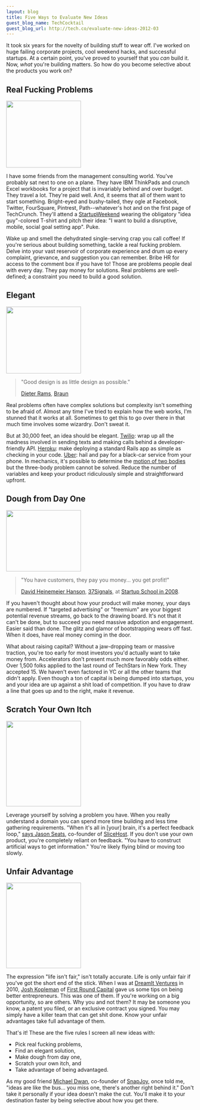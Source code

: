 ```yaml
---
layout: blog
title: Five Ways to Evaluate New Ideas
guest_blog_name: TechCocktail
guest_blog_url: http://tech.co/evaluate-new-ideas-2012-03
---
```


It took six years for the novelty of building stuff to wear off. I've worked on huge failing corporate projects, cool weekend hacks, and successful startups. At a certain point, you've proved to yourself that you _can_ build it. Now, _what_ you're building matters. So how do you become selective about the products you work on?

## Real Fucking Problems

<img src="http://farm8.staticflickr.com/7068/6911108205_f5dfc9665e_m_d.jpg" class="right" height="179" width="200">

I have some friends from the management consulting world. You've probably sat next to one on a plane. They have IBM ThinkPads and crunch Excel workbooks for a project that is invariably behind and over budget. They travel a lot. They're paid well. And, it seems that all of them want to start something. Bright-eyed and bushy-tailed, they ogle at Facebook, Twitter, FourSquare, Pintrest, Path--whatever's hot and on the first page of TechCrunch. They'll attend a [StartupWeekend][11] wearing the obligatory "idea guy"-colored T-shirt and pitch their idea: "I want to build a disruptive, mobile, social goal setting app". Puke.

Wake up and smell the dehydrated single-serving crap you call coffee! If you're serious about building something, tackle a real fucking problem. Delve into your vast reservoir of corporate experience and drum up every complaint, grievance, and suggestion you can remember. Bribe HR for access to the comment box if you have to! Those are problems people deal with every day. They pay money for solutions. Real problems are well-defined; a constraint you need to build a good solution.

## Elegant

<img src="http://farm8.staticflickr.com/7062/6911122075_b4384aca8b_m_d.jpg" class="right" height="179" width="200">

> "Good design is as little design as possible."
>
> [Dieter Rams][7], [Braun][12]

Real problems often have complex solutions but complexity isn't something to be afraid of. Almost any time I've tried to explain how the web works, I'm stunned that it works at all. Sometimes to get this to go over there in that much time involves some wizardry. Don't sweat it.

But at 30,000 feet, an idea should be elegant. [Twilio][13]: wrap up all the madness involved in sending texts and making calls behind a developer-friendly API. [Heroku][14]: make deploying a standard Rails app as simple as checking in your code. [Uber][15]: hail and pay for a black-car service from your phone. In mechanics, it's possible to determine the [motion of two bodies][1] but the three-body problem cannot be solved. Reduce the number of variables and keep your product ridiculously simple and straightforward upfront.

## Dough from Day One

<img src="http://farm8.staticflickr.com/7066/6911107821_174a002346_m_d.jpg" class="right" height="164" width="200">

> "You have customers, they pay you money... you get profit!"
>
> [David Heinemeier Hanson][16], [37Signals][10], at [Startup School in 2008][2].

If you haven't thought about how your product will make money, your days are numbered. If "targeted advertising" or "freemium" are your biggest potential revenue streams, go back to the drawing board. It's not that it can't be done, but to succeed you need massive adpotion and engagement. Easier said than done. The glitz and glamor of bootstrapping wears off fast. When it does, have real money coming in the door.

What about raising capital? Without a jaw-dropping team or massive traction, you're too early for most investors you'd actually want to take money from. Accelerators don't present much more favorably odds either. Over 1,500 folks applied to the last round of TechStars in New York. They accepted 15. We haven't even factored in YC or all the other teams that didn't apply. Even though a ton of capital is being dumped into startups, you and your idea are up against a shit load of competition. If you have to draw a line that goes up and to the right, make it revenue.

## Scratch Your Own Itch

<img src="http://farm8.staticflickr.com/7056/6911107941_dedd6d4981_m_d.jpg" class="right" height="229" width="200">

Leverage yourself by solving a problem you have. When you really understand a domain you can spend more time building and less time gathering requirements.  "When it's all in [your] brain, it's a perfect feedback loop," [says Jason Seats][3], co-founder of [SliceHost][17]. If you don't use your own product, you're completely reliant on feedback. "You have to construct artificial ways to get information." You're likely flying blind or moving too slowly.

## Unfair Advantage

<img src="http://farm8.staticflickr.com/7203/6911108115_0df8b59734_m_d.jpg" class="right" height="229" width="200">

The expression "life isn't fair," isn't totally accurate. Life is only unfair fair if you've got the short end of the stick. When I was at [DreamIt Ventures][6] in 2010, [Josh Kopleman][4] of [First Round Capital][9] gave us some tips on being better entrepreneurs. This was one of them. If you're working on a big opportunity, so are others. Why you and not them? It may be someone you know, a patent you filed, or an exclusive contract you signed. You may simply have a killer team that can get shit done. Know your unfair advantages take full advantage of them.

That's it! These are the five rules I screen all new ideas with:

* Pick real fucking problems,
* Find an elegant solution,
* Make dough from day one,
* Scratch your own itch, and
* Take advantage of being advantaged.

As my good friend [Michael Dwan][5], co-founder of [SnapJoy][8], once told me, "ideas are like the bus... you miss one, there's another right behind it." Don't take it personally if your idea doesn't make the cut. You'll make it to your destination faster by being selective about how you get there.

[1]: http://en.wikipedia.org/wiki/Two-body_problem
[2]: http://www.youtube.com/watch?v=0CDXJ6bMkMY
[3]: http://vimeo.com/26335493
[4]: http://www.firstround.com/team/profile/josh_kopelman/
[5]: http://michaeldwan.com/
[6]: http://dreamitventures.com/
[7]: https://www.artsy.net/artist/dieter-rams
[8]: http://snapjoy.com/
[9]: http://www.firstround.com/
[10]: http://37signals.com/
[11]: http://startupweekend.org/about/
[12]: http://braun.com/
[13]: http://twilio.com/
[14]: http://heroku.com/
[15]: https://www.uber.com/
[16]: http://david.heinemeierhansson.com/
[17]: http://www.slicehost.com/
